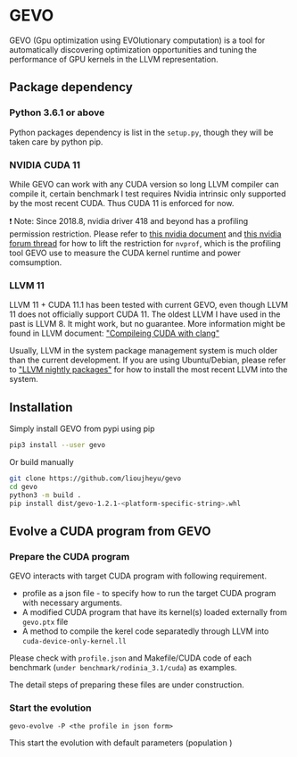 # GEVO

GEVO (Gpu optimization using EVOlutionary computation) is a tool for automatically discovering optimization opportunities and tuning the performance of GPU kernels in the LLVM representation. 

## Package dependency

### Python 3.6.1 or above

Python packages dependency is list in the `setup.py`, though they will be taken care by python pip.

### NVIDIA CUDA 11

While GEVO can work with any CUDA version so long LLVM compiler can compile it, certain benchmark I test requires Nvidia intrinsic only supported by the most recent CUDA. Thus CUDA 11 is enforced for now.

:exclamation: Note: Since 2018.8, nvidia driver 418 and beyond has a profiling permission restriction. Please refer to [this nvidia document](https://developer.nvidia.com/nvidia-development-tools-solutions-err_nvgpuctrperm-permission-issue-performance-counters)
and [this nvidia forum thread](https://forums.developer.nvidia.com/t/nvprof-warning-the-user-does-not-have-permission-to-profile-on-the-target-device/72374/6)
for how to lift the restriction for `nvprof`, which is the profiling tool GEVO use to measure the CUDA kernel runtime and power comsumption.

### LLVM 11

LLVM 11 + CUDA 11.1 has been tested with current GEVO, even though LLVM 11 does not officially support CUDA 11. The oldest LLVM I have used in the past is LLVM 8. It might work, but no guarantee. More information might be found in LLVM document: ["Compileing CUDA with clang"](https://llvm.org/docs/CompileCudaWithLLVM.html) 

Usually, LLVM in the system package management system is much older than the current development. If you are using Ubuntu/Debian, please refer to ["LLVM nightly packages"](https://apt.llvm.org/) for how to install the most recent LLVM into the system. 

## Installation
Simply install GEVO from pypi using pip
```bash
pip3 install --user gevo 
```

Or build manually 
```bash
git clone https://github.com/lioujheyu/gevo
cd gevo
python3 -m build .
pip install dist/gevo-1.2.1-<platform-specific-string>.whl
```

## Evolve a CUDA program from GEVO
### Prepare the CUDA program
GEVO interacts with target CUDA program with following requirement.
* profile as a json file - to specify how to run the target CUDA program with necessary arguments.
* A modified CUDA program that have its kernel(s) loaded externally from `gevo.ptx` file
* A method to compile the kerel code separatedly through LLVM into `cuda-device-only-kernel.ll`

Please check with `profile.json` and Makefile/CUDA code of each benchmark (`under benchmark/rodinia_3.1/cuda`) as examples. 

The detail steps of preparing these files are under construction. 

### Start the evolution
```
gevo-evolve -P <the profile in json form> 
```

This start the evolution with default parameters (population )